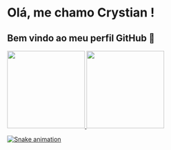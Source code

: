 # Olá, me chamo Crystian ! 
## Bem vindo ao meu perfil GitHub 👋



<div>
<a href="https://github.com/Legolas-2023">
<img loading="lazy" height="180em" src="https://github-readme-stats.vercel.app/api/top-langs/?username=Legolas-2023&layout=compact&langs_count=7&theme=dracula"/>
<img loading="lazy" height="180em" src="https://github-readme-stats.vercel.app/api?username=Legolas-2023&show_icons=true&theme=dracula&include_all_commits=true&count_private=true"/>
</div>

![Snake animation](https://github.com/Legolas-2023/Legolas-2023/blob/output/github-contribution-grid-snake.svg)
